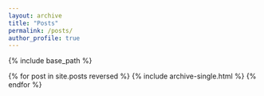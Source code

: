 ```yaml
---
layout: archive
title: "Posts"
permalink: /posts/
author_profile: true
---
```


{% include base_path %}

{% for post in site.posts reversed %}
    {% include archive-single.html %}
{% endfor %}
